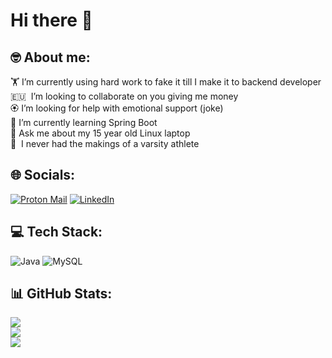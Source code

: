 # Hi there 👋
## 🤓 About me:
🏋️ I’m currently using hard work to fake it till I make it to backend developer<br>🇪🇺 &nbsp;I’m looking to collaborate on you giving me money<br>🏵️ I’m looking for help with emotional support (joke)<br>🍃 I’m currently learning Spring Boot<br>🐧 Ask me about my 15 year old Linux laptop<br>🤌 &nbsp;I never had the makings of a varsity athlete
## 🌐 Socials:
[![Proton Mail](https://img.shields.io/badge/Proton%20Mail-6D4AFF?logo=protonmail&logoColor=fff)](mailto:w6hnd@protonmail.com) [![LinkedIn](https://img.shields.io/badge/LinkedIn-%230077B5.svg?logo=linkedin&logoColor=white)](https://linkedin.com/in/martin-gromoš-4a3054240)
## 💻 Tech Stack:
![Java](https://img.shields.io/badge/java-%23ED8B00.svg?style=for-the-badge&logo=openjdk&logoColor=white) ![MySQL](https://img.shields.io/badge/mysql-4479A1.svg?style=for-the-badge&logo=mysql&logoColor=white)
## 📊 GitHub Stats:
![](https://github-readme-stats.vercel.app/api?username=WayBehind&theme=dark&hide_border=true&include_all_commits=false&count_private=false)<br/>
![](https://nirzak-streak-stats.vercel.app/?user=WayBehind&theme=dark&hide_border=true)<br/>
![](https://github-readme-stats.vercel.app/api/top-langs/?username=WayBehind&theme=dark&hide_border=true&include_all_commits=false&count_private=false&layout=compact)

